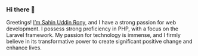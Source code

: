 ### Hi there 👋

Greetings! [I’m Sahin Uddin Rony](https://www.youtube.com/@LaravelSolutionall), and I have a strong passion for web development. I possess strong proficiency in PHP, with a focus on the Laravel framework. 
My passion for technology is immense, and I firmly believe in its transformative power to create significant positive change and enhance lives.

<!--
**sahinuddinrony/sahinuddinrony** is a ✨ _special_ ✨ repository because its `README.md` (this file) appears on your GitHub profile.

Here are some ideas to get you started:

- 🔭 I’m currently working on ...
- 🌱 I’m currently learning ...
- 👯 I’m looking to collaborate on ...
- 🤔 I’m looking for help with ...
- 💬 Ask me about ...
- 📫 How to reach me: ...
- 😄 Pronouns: ...
- ⚡ Fun fact: ...
-->
